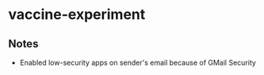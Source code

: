 # vaccine-experiment

## Notes
- Enabled low-security apps on sender's email because of GMail Security
